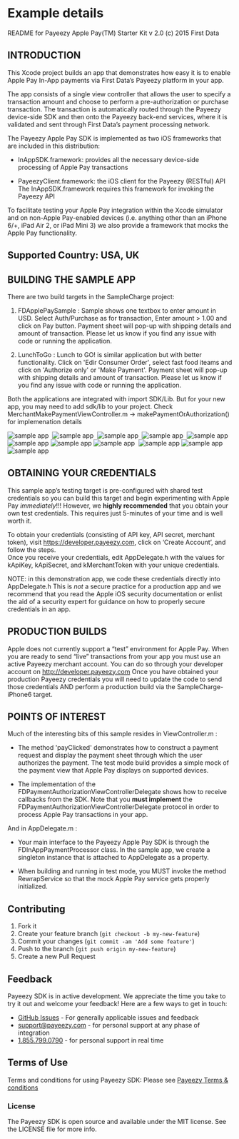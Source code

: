 # Example details

README for Payeezy Apple Pay(TM) Starter Kit v 2.0
(c) 2015 First Data

## INTRODUCTION

This Xcode project builds an app that demonstrates how easy it is to enable
Apple Pay In-App payments via First Data’s Payeezy platform in your app.

The app consists of a single view controller that allows the user
to specify a transaction amount and choose to perform a pre-authorization or
purchase transaction.  The transaction is automatically routed through the Payeezy
device-side SDK and then onto the Payeezy back-end services, where it is validated
and sent through First Data’s payment processing network.

The Payeezy Apple Pay SDK is implemented as two iOS frameworks that are included in this distribution:

- InAppSDK.framework: provides all the necessary device-side processing 
   of Apple Pay transactions

- PayeezyClient.framework:  the iOS client for the Payeezy (RESTful) API
   The InAppSDK.framework requires this framework for invoking the Payeezy API

To facilitate testing your Apple Pay integration within the Xcode simulator and
on non-Apple Pay-enabled devices (i.e. anything other than an iPhone 6/+, iPad Air 2,
or iPad Mini 3) we also provide a framework that mocks the Apple Pay functionality.

## Supported Country: USA, UK

## BUILDING THE SAMPLE APP

There are two build targets in the SampleCharge project: 

   1. FDApplePaySample : Sample shows one textbox to enter amount in USD. Select Auth/Purchase as for transaction, Enter amount > 1.00 and click on Pay button. Payment sheet will pop-up with shipping details and amount of transaction.  Please let us know if you find any issue with code or running the application.  

   2. LunchToGo : Lunch to GO! is similar application but with better functionality. Click on 'Edir Consumer Order', select fast food iteams and click on 'Authorize only' or 'Make Payment'. Payment sheet will pop-up with shipping details and amount of transaction.  Please let us know if you find any issue with code or running the application. 

Both the applications are integrated with import SDK/Lib. But for your new app, you may need to add sdk/lib to your project. Check MerchantMakePaymentViewController.m -> makePaymentOrAuthorization() for implemenation details  

<div><img src="https://github.com/payeezy/payeezy_apple_pay/raw/master/guide/images/simple_app_landing_page.png" alt="sample app"/>&nbsp;&nbsp;<img src="https://github.com/payeezy/payeezy_apple_pay/raw/master/guide/images/simple_app_payment_sheet.png" alt="sample app"/>&nbsp;&nbsp;<img src="https://github.com/payeezy/payeezy_apple_pay/raw/master/guide/images/simple_app_payment_processing.png" alt="sample app"/>&nbsp;&nbsp;<img src="https://github.com/payeezy/payeezy_apple_pay/raw/master/guide/images/simple_app_payment_done.png" alt="sample app"/>&nbsp;&nbsp;<img src="https://github.com/payeezy/payeezy_apple_pay/raw/master/guide/images/simple_app_payment_confirmation.png" alt="sample app"/></div>

<div><img src="https://github.com/payeezy/payeezy_apple_pay/raw/master/guide/images/ltg_app_landing_page.png" alt="sample app"/>&nbsp;<img src="https://github.com/payeezy/payeezy_apple_pay/raw/master/guide/images/ltg_app_payment_sheet.png" alt="sample app"/>&nbsp;<img src="https://github.com/payeezy/payeezy_apple_pay/raw/master/guide/images/ltg_app_order_page.png" alt="sample app"/>
&nbsp;<img src="https://github.com/payeezy/payeezy_apple_pay/raw/master/guide/images/ltg_app_payment_processing.png" alt="sample app"/>&nbsp;<img src="https://github.com/payeezy/payeezy_apple_pay/raw/master/guide/images/ltg_app_payment_done.png" alt="sample app"/>&nbsp;<img src="https://github.com/payeezy/payeezy_apple_pay/raw/master/guide/images/ltg_app_payment_confirmation.png" alt="sample app"/></div>

## OBTAINING YOUR CREDENTIALS

This sample app’s testing target is pre-configured with shared test credentials so you
can build this target and begin experimenting with Apple Pay *immediately*!!!
However, we **highly recommended** that you obtain your own test
credentials.  This requires just 5-minutes of your time and is well worth it.

To obtain your credentials (consisting of API key, API secret, merchant token), 
visit https://developer.payeezy.com, click on ‘Create Account’, and follow the steps.  
Once you receive your credentials, edit AppDelegate.h with the values for kApiKey, 
kApiSecret, and kMerchantToken with your unique credentials.

NOTE: in this demonstration app, we code these credentials directly into AppDelegate.h
This is *not* a secure practice for a production app and we recommend that you
read the Apple iOS security documentation or enlist the aid of a security expert for
guidance on how to properly secure credentials in an app.


## PRODUCTION BUILDS

Apple does not currently support a “test” environment for Apple Pay.  When you are ready
to send “live” transactions from your app you must use an active Payeezy merchant account.
You can do so through your developer account on http://developer.payeezy.com
Once you have obtained your production Payeezy credentials you will need to update the code
to send those credentials AND perform a production build via the SampleCharge-iPhone6 target.


## POINTS OF INTEREST


Much of the interesting bits of this sample resides in ViewController.m :

- The method 'payClicked' demonstrates how to construct a payment request and display
  the payment sheet through which the user authorizes the payment.  The test mode build
  provides a simple mock of the payment view that Apple Pay displays on supported devices.
  
- The implementation of the FDPaymentAuthorizationViewControllerDelegate shows how to receive
  callbacks from the SDK.  Note that you **must implement** the 
  FDPaymentAuthorizationViewControllerDelegate protocol in order to process Apple Pay
  transactions in your app.


And in AppDelegate.m :

- Your main interface to the Payeezy Apple Pay SDK is through the FDInAppPaymentProcessor
  class.  In the sample app, we create a singleton instance that is attached to 
  AppDelegate as a property.  

- When building and running in test mode, you MUST invoke the method RewrapService
 so that the mock Apple Pay service
  gets properly initialized.


## Contributing

1. Fork it 
2. Create your feature branch (`git checkout -b my-new-feature`)
3. Commit your changes (`git commit -am 'Add some feature'`)
4. Push to the branch (`git push origin my-new-feature`)
5. Create a new Pull Request  

## Feedback

Payeezy  SDK is in active development. We appreciate the time you take to try it out and welcome your feedback!
Here are a few ways to get in touch:
* [GitHub Issues](https://github.com/payeezy/payeezy/issues) - For generally applicable issues and feedback
* support@payeezy.com - for personal support at any phase of integration
* [1.855.799.0790](tel:+18557990790)  - for personal support in real time 

## Terms of Use

Terms and conditions for using Payeezy SDK: Please see [Payeezy Terms & conditions](https://developer.payeezy.com/terms-use)
 
### License
The Payeezy SDK is open source and available under the MIT license. See the LICENSE file for more info.

